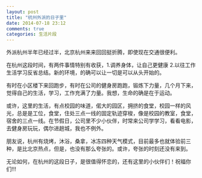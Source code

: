 ```yaml
---
layout: post
title: "杭州外派的日子里"
date: 2014-07-18 23:12
comments: true
categories: 生活片段 
---
```

外派杭州半年已经过半，北京杭州来来回回挺折腾，即使现在交通很便利。  
   
   <!--more-->
   
   在杭州这段时间，有两件事情特别有收获，1.调养身体，让自己更健康 2.以往工作生活学习反省总结。新的环境，的确可以让一切是可以从头开始的。
   
   有时在小区楼下来回跑步，有时在公司的健身房跑跑，锻炼下力量，几个月下来，觉得自己的生活，学习，工作充满了力量。我想，生命的确是在于运动。
   
   或许，这里的生活，有点校园的味道，偌大的园区，拥挤的食堂，校园一样的风光，总是是工位，食堂，住处三点一线的固定轨迹穿梭，像是校园的教室，食堂，宿舍的三点一线。在节假日，公司里不少小伙伴，时常来公司学学习，看看电影，去健身房玩玩，偶尔进趟城，我也不例外。
   
   朋友说，杭州有烧烤，沐浴，桑拿，冰冻四种天气模式，目前最多也就体验前三种，是比北京热点，但是，也没有那么夸张的。或许，夸张的时刻还没有来到。
   
   无论如何，在杭州的这段日子，是很值得怀恋的，还有这里的小伙伴们！祝福你们!!!
   

   
